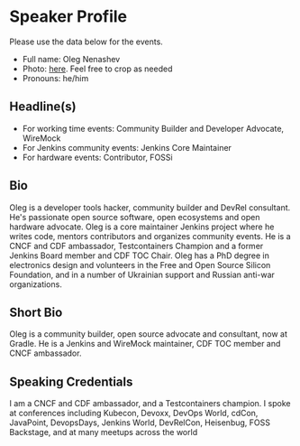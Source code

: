 # Speaker Profile

Please use the data below for the events.

- Full name: Oleg Nenashev
- Photo: [here](../images/profile.jpg). Feel free to crop as needed
- Pronouns: he/him

## Headline(s)

- For working time events: Community Builder and Developer Advocate, WireMock
- For Jenkins community events: Jenkins Core Maintainer
- For hardware events: Contributor, FOSSi

## Bio

Oleg is a developer tools hacker, community builder and DevRel consultant.
He's passionate open source software, open ecosystems and open hardware advocate.
Oleg is a core maintainer Jenkins project where he writes code, mentors contributors and organizes community events.
He is a CNCF and CDF ambassador, Testcontainers Champion and a former Jenkins Board member and CDF TOC Chair.
Oleg has a PhD degree in electronics design and volunteers in the Free and Open Source Silicon Foundation,
and in a number of Ukrainian support and Russian anti-war organizations.

## Short Bio

Oleg is a community builder, open source advocate and consultant, now at Gradle.
He is a Jenkins and WireMock maintainer, CDF TOC member and CNCF ambassador.

## Speaking Credentials

I am a CNCF and CDF ambassador, and a Testcontainers champion.
I spoke at conferences including Kubecon, Devoxx, DevOps World, cdCon, JavaPoint,
DevopsDays, Jenkins World, DevRelCon, Heisenbug, FOSS Backstage,
and at many meetups across the world
